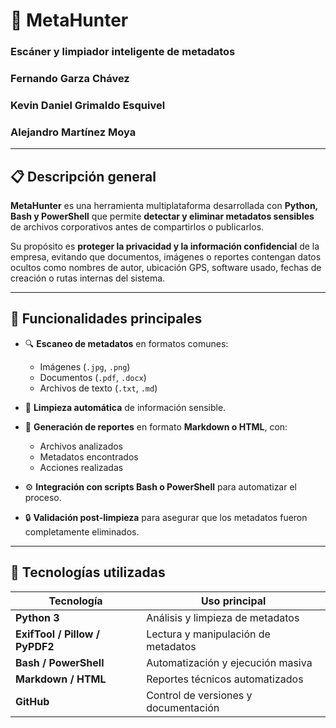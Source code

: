 # 🧠 MetaHunter  
### Escáner y limpiador inteligente de metadatos
### Fernando Garza Chávez
### Kevin Daniel Grimaldo Esquivel
### Alejandro Martínez Moya

---

## 📋 Descripción general

**MetaHunter** es una herramienta multiplataforma desarrollada con **Python, Bash y PowerShell** que permite **detectar y eliminar metadatos sensibles** de archivos corporativos antes de compartirlos o publicarlos.

Su propósito es **proteger la privacidad y la información confidencial** de la empresa, evitando que documentos, imágenes o reportes contengan datos ocultos como nombres de autor, ubicación GPS, software usado, fechas de creación o rutas internas del sistema.

---

## 🚀 Funcionalidades principales

- 🔍 **Escaneo de metadatos** en formatos comunes:  
  - Imágenes (`.jpg`, `.png`)  
  - Documentos (`.pdf`, `.docx`)  
  - Archivos de texto (`.txt`, `.md`)

- 🧹 **Limpieza automática** de información sensible.

- 🧾 **Generación de reportes** en formato **Markdown o HTML**, con:
  - Archivos analizados  
  - Metadatos encontrados  
  - Acciones realizadas  

- ⚙️ **Integración con scripts Bash o PowerShell** para automatizar el proceso.

- 🔒 **Validación post-limpieza** para asegurar que los metadatos fueron completamente eliminados.

---

## 🧩 Tecnologías utilizadas

| Tecnología | Uso principal |
|-------------|----------------|
| **Python 3** | Análisis y limpieza de metadatos |
| **ExifTool / Pillow / PyPDF2** | Lectura y manipulación de metadatos |
| **Bash / PowerShell** | Automatización y ejecución masiva |
| **Markdown / HTML** | Reportes técnicos automatizados |
| **GitHub** | Control de versiones y documentación |

